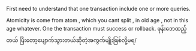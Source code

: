 First need to understand that one transaction include one or more queries.

Atomicity is come from atom , which you cant split , in old age , not in this age whatever. One the transaction must success or rollback.   ဖုန်းဘေထည့်တယ် ပြီးတော့ပျောက်သွားတယ်ဆိုတဲ့အကွက်မျိုးဖြစ်လို့မရ/ 